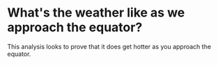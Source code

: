 # What's the weather like as we approach the equator?

This analysis looks to prove that it does get hotter as you approach the equator.

